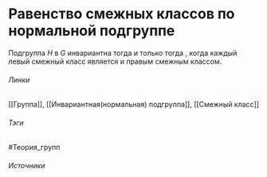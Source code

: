 # Равенство смежных классов по нормальной подгруппе
Подгруппа $H$ в $G$ инвариантна тогда и только тогда , когда каждый левый смежный класс является и правым смежным классом.

###### Линки
 [[Группа]], 
 [[Инвариантная(нормальная) подгруппа]], 
 [[Смежный класс]]
###### Тэги
 #Теория_групп 
###### Источники
 